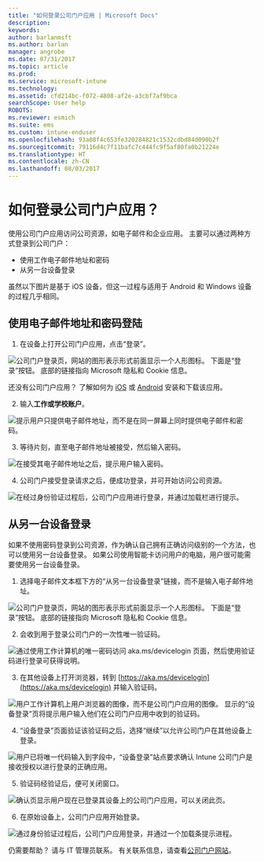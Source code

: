 ```yaml
---
title: "如何登录公司门户应用 | Microsoft Docs"
description: 
keywords: 
author: barlanmsft
ms.author: barlan
manager: angrobe
ms.date: 07/31/2017
ms.topic: article
ms.prod: 
ms.service: microsoft-intune
ms.technology: 
ms.assetid: cfd214bc-f072-4808-af2e-a3cbf7af9bca
searchScope: User help
ROBOTS: 
ms.reviewer: esmich
ms.suite: ems
ms.custom: intune-enduser
ms.openlocfilehash: 93a08f4c653fe320284821c1532cdbd84d090b2f
ms.sourcegitcommit: 79116d4c7f11bafc7c444fc9f5af80fa0b21224e
ms.translationtype: HT
ms.contentlocale: zh-CN
ms.lasthandoff: 08/03/2017
---
```

# <a name="how-do-i-sign-in-to-the-company-portal-app---user-story-1132123--"></a>如何登录公司门户应用？ <!--User Story 1132123-->

使用公司门户应用访问公司资源，如电子邮件和企业应用。 主要可以通过两种方式登录到公司门户：

* 使用工作电子邮件地址和密码
* 从另一台设备登录

虽然以下图片是基于 iOS 设备，但这一过程与适用于 Android 和 Windows 设备的过程几乎相同。

## <a name="signing-in-with-your-email-address-and-password"></a>使用电子邮件地址和密码登陆

1. 在设备上打开公司门户应用，点击“登录”。

  ![公司门户登录页，网站的图形表示形式前面显示一个人形图标。 下面是“登录”按钮。 底部的链接指向 Microsoft 隐私和 Cookie 信息。](/intune/media/cp_ios_aad_signin_after_1704_001.png)

  还没有公司门户应用？ 了解如何为 [iOS](install-and-sign-in-to-the-intune-company-portal-app-ios.md) 或 [Android](install-the-company-portal-app-android.md) 安装和下载该应用。

2. 输入**工作或学校账户**。

  ![提示用户只提供电子邮件地址，而不是在同一屏幕上同时提供电子邮件和密码。](/intune/media/cp_ios_aad_signin_after_1704_002.png)

3. 等待片刻，直至电子邮件地址被接受，然后输入密码。

  ![在接受其电子邮件地址之后，提示用户输入密码。](/intune/media/cp_ios_aad_signin_after_1704_003.png)

4. 公司门户接受登录请求之后，便成功登录，并可开始访问公司资源。   

  ![在经过身份验证过程后，公司门户应用进行登录，并通过加载栏进行提示。](/intune/media/cp_ios_aad_signin_from_another_device_after_1704_007.png)

## <a name="signing-in-from-another-device"></a>从另一台设备登录

如果不使用密码登录到公司资源，作为确认自己拥有正确访问级别的一个方法，也可以使用另一台设备登录。 如果公司使用智能卡访问用户的电脑，用户很可能需要使用另一台设备登录。

1. 选择电子邮件文本框下方的“从另一台设备登录”链接，而不是输入电子邮件地址。

  ![公司门户登录页，网站的图形表示形式前面显示一个人形图标。 下面是“登录”按钮。 底部的链接指向 Microsoft 隐私和 Cookie 信息。](/intune/media/cp_ios_aad_signin_from_another_device_after_1704_001.png)

2. 会收到用于登录公司门户的一次性唯一验证码。

  ![通过使用工作计算机的唯一密码访问 aka.ms/devicelogin 页面，然后使用验证码进行登录可获得说明。](/intune/media/cp_ios_aad_signin_from_another_device_after_1704_003.png)

3. 在其他设备上打开浏览器，转到 [https://aka.ms/devicelogin](https://aka.ms/devicelogin) 并输入验证码。

  ![用户工作计算机上用户浏览器的图像，而不是公司门户应用的图像。 显示的“设备登录”页将提示用户输入他们在公司门户应用中收到的验证码。](/intune/media/cp_ios_aad_signin_from_another_device_after_1704_004.png)

4. “设备登录”页面验证该验证码之后，选择“继续”以允许公司门户在其他设备上登录。

  ![用户已将唯一代码输入到字段中，“设备登录”站点要求确认 Intune 公司门户是接收授权以进行登录的正确应用。](/intune/media/cp_ios_aad_signin_from_another_device_after_1704_005.png)

5. 验证码经验证后，便可关闭窗口。

  ![确认页显示用户现在已登录其设备上的公司门户应用，可以关闭此页。](/intune/media/cp_ios_aad_signin_from_another_device_after_1704_006.png)

6. 在原始设备上，公司门户应用开始登录。

  ![通过身份验证过程后，公司门户应用登录，并通过一个加载条提示进程。](/intune/media/cp_ios_aad_signin_from_another_device_after_1704_007.png)

仍需要帮助？ 请与 IT 管理员联系。 有关联系信息，请查看[公司门户网站](http://portal.manage.microsoft.com)。
